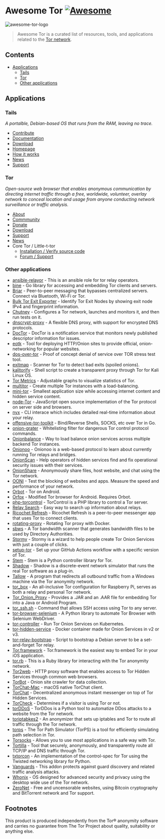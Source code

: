 # Awesome Tor [![Awesome](https://awesome.re/badge.svg)](https://awesome.re)
![awesome-tor-logo](https://github.com/Polycarbohydrate/awesome-tor/assets/169401794/d8c7415e-1874-49f5-a1c6-04b3a8aa689f)
> Awesome Tor is a curated list of resources, tools, and applications related to the [Tor network](https://www.torproject.org/).
## Contents
- [Applications](https://github.com/Polycarbohydrate/awesome-tor?tab=readme-ov-file#applications)
  - [Tails](https://github.com/Polycarbohydrate/awesome-tor?tab=readme-ov-file#tails)
  - [Tor](https://github.com/Polycarbohydrate/awesome-tor?tab=readme-ov-file#tor)
  - [Other applications](https://github.com/Polycarbohydrate/awesome-tor?tab=readme-ov-file#other-applications)
## Applications
### Tails
*A portalble, Debian-based OS that runs from the RAM, leaving no trace.*
- [Contribute](https://tails.net/contribute/index.en.html)
- [Documentation](https://tails.net/doc/index.en.html)
- [Download](https://tails.net/install/index.en.html)
- [Homepage](https://tails.net/)
- [How it works](https://tails.net/about/index.en.html)
- [News](https://tails.net/news/index.en.html)
- [Support](https://tails.net/support/index.en.html)
### Tor
*Open-source web browser that enables anonymous communication by directing internet traffic through a free, worldwide, volunteer, overlay network to conceal location and usage from anyone conducting network surveillance or traffic analysis.*
- [About](https://www.torproject.org/about/history/)
- [Commmunity](https://community.torproject.org/)
- [Donate](https://donate.torproject.org/)
- [Download](https://www.torproject.org/download/)
- [Support](https://support.torproject.org/)
- [News](https://blog.torproject.org/)
- Core Tor / Little-t-tor
  - [Installation / Verify source code](https://support.torproject.org/little-t-tor/)
  - [Forum / Support](https://forum.torproject.org/c/support/core-tor/18)
### Other applications
- [ansible-relayor](https://github.com/nusenu/ansible-relayor) - This is an ansible role for tor relay operators.
- [bine](https://github.com/cretz/bine) - Go library for accessing and embedding Tor clients and servers.
- [Briar](https://briarproject.org/) - Peer-to-peer messaging that bypasses centralized servers. Connect via Bluetooth, Wi-Fi or Tor.
- [Bulk Tor Exit Exporter](https://check.torproject.org/api/bulk) - Identify Tor Exit Nodes by showing exit node IPv4 and fingerprint information.
- [Chutney](https://gitlab.torproject.org/tpo/core/chutney/) - Configures a Tor network, launches and monitors it, and then run tests on it.
- [dnscrypt-proxy](https://github.com/DNSCrypt/dnscrypt-proxy) - A flexible DNS proxy, with support for encrypted DNS protocols.
- [DocTor](https://gitlab.torproject.org/tpo/network-health/doctor/) - DocTor is a notification service that monitors newly published descriptor information for issues.
- [eotk](https://github.com/alecmuffett/eotk) - Tool for deploying HTTP/Onion sites to provide official, onion-networking for popular websites.
- [dos-over-tor](https://github.com/skizap/dos-over-tor) - Proof of concept denial of service over TOR stress test tool. 
- [exitmap](https://www.cs.kau.se/philwint/spoiled_onions/) - Scanner for Tor to detect bad exits (spoiled onions).
- [kalitorify](https://github.com/brainfucksec/kalitorify) - Shell script to create a transparent proxy through Tor for Kali Linux OS.
- [Tor Metrics](https://metrics.torproject.org/) - Adjustable graphs to visualize statistics of Tor.
- [multitor](https://github.com/trimstray/multitor) - Create multiple Tor instances with a load-balancing.
- [mini-tor](https://github.com/wbenny/mini-tor) - Smallest application size while accessing internet content and hidden service content.
- [node-Tor](https://github.com/Ayms/node-Tor) - JavaScript open source implementation of the Tor protocol on server side and browsers.
- [nyx](https://nyx.torproject.org/) - CLI interace which includes detailed real-time information about your relay.
- [offensive-tor-toolkit](https://github.com/atorrescogollo/offensive-tor-toolkit) - Bind/Reverse Shells, SOCKS, etc over Tor in Go.
- [onion-grater](https://github.com/Whonix/onion-grater) - Whitelisting filter for dangerous Tor control protocol commands.
- [Onionbalance](https://onionbalance.readthedocs.io/en/latest/) - Way to load balance onion services across multiple backend Tor instances.
- [Onionoo](https://metrics.torproject.org/onionoo.html) - Onionoo is a web-based protocol to learn about currently running Tor relays and bridges.
- [OnionScan](https://onionscan.org/) - Help operators of hidden services find and fix operational security issues with their services.
- [OnionShare](https://onionshare.org/) - Anonymously share files, host website, and chat using the Tor network.
- [OONI](https://ooni.org/) - Test the blocking of websites and apps. Measure the speed and performance of your network.
- [Orbot](https://guardianproject.info/apps/org.torproject.android/) - Tor on Android.
- [Orfox](https://guardianproject.info/apps/info.guardianproject.orfox/) - Modified Tor browser for Android. Requires Orbot.
- [php-torcontrol](https://github.com/dunglas/php-torcontrol) - TorControl is a PHP library to control a Tor server.
- [Relay Search](https://metrics.torproject.org/rs.html) - Easy way to search up information about relays.
- [Ricochet Refresh](https://www.ricochetrefresh.net/) - Ricochet Refresh is a peer-to-peer messenger app that uses Tor to connect clients.
- [rotating-proxy](https://github.com/mattes/rotating-proxy) - Rotating Tor proxy with Docker.
- [sbws](https://gitlab.torproject.org/tpo/network-health/sbws) - A Tor bandwidth scanner that generates bandwidth files to be used by Directory Authorities.
- [Stormy](https://github.com/glamrock/stormy) - Stormy is a wizard to help people create Tor Onion Services with just a couple of clicks.
- [setup-tor](https://github.com/tor-actions/setup-tor) - Set up your GitHub Actions workflow with a specific version of Tor.
- [Stem](https://stem.torproject.org/) - Stem is a Python controller library for Tor.
- [Shadow](https://shadow.github.io/) - Shadow is a discrete-event network simulator that runs the real Tor software as a plug-in.
- [Tallow](https://github.com/basil00/TorWall) - A program that redirects all outbound traffic from a Windows machine via the Tor anonymity network.
- [tor_box](https://github.com/CMoncur/tor_box) - An all-inclusive Tor configuration for Raspberry Pi, serves as both a relay and personal Tor network.
- [Tor_Onion_Proxy](https://github.com/thaliproject/Tor_Onion_Proxy_Library) - Provides a .JAR and an .AAR file for embedding Tor into a Java or Android Program.
- [tor_ssh.sh](https://gitlab.com/grownetics/devops/blob/master/tor_ssh.sh) - Command that allows SSH access using Tor to any server.
- [tor-browser-selenium](https://github.com/webfp/tor-browser-selenium) - A Python library to automate Tor Browser with Selenium WebDriver.
- [tor-controller](https://github.com/kragniz/tor-controller) - Run Tor Onion Services on Kubernetes.
- [tor-hidden-service](https://hub.docker.com/r/goldy/tor-hidden-service) - Docker container made for Onion Services in v2 or v3.
- [tor-relay-bootstrap](https://github.com/coldhakca/tor-relay-bootstrap) - Script to bootstrap a Debian server to be a set-and-forget Tor relay.
- [Tor.framework](https://github.com/iCepa/Tor.framework) - Tor.framework is the easiest way to embed Tor in your iOS application.
- [tor.rb](https://github.com/dryruby/tor.rb) - This is a Ruby library for interacting with the Tor anonymity network.
- [Tor2web](https://github.com/tor2web/Tor2web) - HTTP proxy software that enables access to Tor Hidden Services through common web browsers.
- [TorBot](https://github.com/DedSecInside/TorBot) - Onion site crawler for data collection.
- [TorChat-Mac](https://github.com/javerous/TorChat-Mac) - macOS native TorChat client.
- [TorChat](https://github.com/prof7bit/TorChat) - Decentralized anonymous instant messenger on top of Tor Hidden Services.
- [TorCheck](https://check.torproject.org/) - Determines if a visitor is using Tor or not.
- [torDDoS](https://github.com/r3nt0n/torDDoS) - TorDDos is a Python tool to automatize DDos attacks to a website from the Tor network.
- [toriptabkes2](https://github.com/ruped24/toriptables2) - An anonymizer that sets up iptables and Tor to route all traffic through the Tor network.
- [torps](https://github.com/torps/torps) - The Tor Path Simulator (TorPS) is a tool for efficiently simulating path selection in Tor.
- [Torsocks](https://gitlab.torproject.org/tpo/core/torsocks/) - Allows you to use most applications in a safe way with Tor.
- [Tortilla](https://www.crowdstrike.com/resources/community-tools/tortilla-tool/) - Tool that securely, anonymously, and transparently route all TCP/IP and DNS traffic through Tor.
- [txtorcon](https://txtorcon.readthedocs.io/en/latest/) - An implementation of the control-spec for Tor using the Twisted networking library for Python.
- [Vanguards](https://github.com/mikeperry-tor/vanguards) - This addon protects against guard discovery and related traffic analysis attacks.
- [Whonix](https://www.whonix.org/) - OS designed for advanced security and privacy using the desktop wide use of the Tor network.
- [ZeroNet](https://zeronet.io/) - Free and uncensorable websites, using Bitcoin cryptography and BitTorrent network and Tor support.
## Footnotes
This product is produced independently from the Tor® anonymity software and carries no guarantee from The Tor Project about quality, suitability or anything else.

